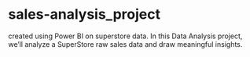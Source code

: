 # sales-analysis_project
created using Power BI on superstore data.
In this Data Analysis project, we’ll analyze a SuperStore raw sales data and draw meaningful insights.
